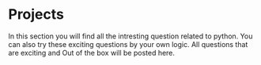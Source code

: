 # Projects
In this section you will find all the intresting question related to python.
You can also try these exciting questions by your own logic.
All questions that are exciting and Out of the box will be posted here.
